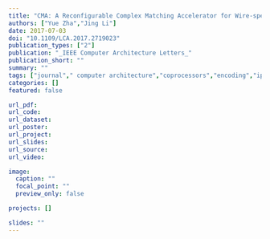 ```yaml
---
title: "CMA: A Reconfigurable Complex Matching Accelerator for Wire-speed Network Intrusion Detection"
authors: ["Yue Zha","Jing Li"]
date: 2017-07-03
doi: "10.1109/LCA.2017.2719023"
publication_types: ["2"]
publication: "_IEEE Computer Architecture Letters_"
publication_short: ""
summary: ""
tags: ["journal"," computer architecture","coprocessors","encoding","ip networks","intrusion detection","ports (computers)","accelerator","intrusion detection","network security","reram","tcam"]
categories: []
featured: false

url_pdf:
url_code:
url_dataset:
url_poster:
url_project:
url_slides:
url_source:
url_video:

image:
  caption: ""
  focal_point: ""
  preview_only: false

projects: []

slides: ""
---
```


